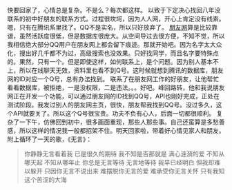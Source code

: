 快要回家了，心情总是复杂。不是么？每次都这样。
以致于下定决心找回八年没联系的初中好朋友的联系方式。过程很坎坷，因为人人网，开心上肯定没有线索。嗯，只有在腾讯系里找了。QQ不是实名，所以只好放弃了。
<a href="http://www.pengyou.com" target="_blank">朋友网</a>算是比较靠谱，虽然活跃度很低，但是数据库很庞大。从空间导过去很方便，不知不觉，所以我相信绝大部分QQ用户在朋友网上都会留下痕迹。那就开始吧。因为名字太大众化，搜出好几千都不为过，高级搜索也没效果。只好找同学，而且名字要特殊点的。果然，只有一个。但是即使这样，如何联系上，是个问题。因为别人基本不上，所以在线聊天无效，资料里也看不到Q号。这时候就想到腾讯的数据库，朋友网的ID对应一个Q号，总有办法找到。
联系了在朋友网工作的好朋友，让他帮忙看看数据库，被拒绝，一是没权限，二是违法。。。好吧。峰回路转，他和我说朋友网正在开发一个功能，可以通过朋友网的ID找到QQ号，API也刚好完成，正处在测试阶段。我发过别人的朋友网主页，很快，朋友帮我找到QQ号。没过多久，这个API就要关了。所以这个Q号很宝贵。功夫不负有心人，后面一切都很顺利。
复杂了一下午，仿佛回到初中，很多画面重现，那些人那些事。自己还蛮算是多愁善感，所以这样的情况我一般都招架不住。明天回家啦，带着好心情见家人和朋友。
附上循环了一天的歌，《无言》：
<blockquote>
你静静无言看着我
已是很久的期待
我不知是否那就是
满心涟漪的爱
不知从哪天起
不知从哪年止
你总是无言等待
无言地等待
我早已经明白
但我却难以躲开
只因你无言不说出来
难摆脱你无言的爱
难承受你无言关怀
只有我知这个苦涩的大海
</blockquote>